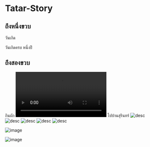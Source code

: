 # Tatar-Story
## ถึงหนึ่งขวบ
วันเกิด

วันเกิดครบ หนึ่งปี

## ถึงสองขวบ
กินผัก
![.](tata007.mp4)
ไปบ้านสุรินทร์
![desc](tata-001.jpg)
![desc](tata-002.jpg)
![desc](tata-003.jpg)
![desc](tata-004.jpg)
![desc](tata-005.jpg)

![image](beautiful-smooth-haired-red-cat-lies-on-the-sofa-royalty-free-image-1678488026.jpg)

![image](images.jpg)

